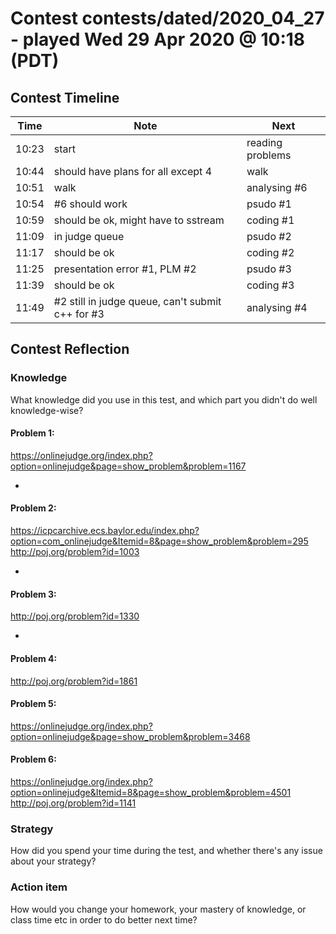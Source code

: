 # Contest contests/dated/2020_04_27 - played Wed 29 Apr 2020 @ 10:18 (PDT)

## Contest Timeline

| Time | Note | Next |
|----|----|----|
10:23 | start | reading problems
10:44 | should have plans for all except 4 | walk
10:51 | walk | analysing #6
10:54 | #6 should work | psudo #1
10:59 | should be ok, might have to sstream | coding #1
11:09 | in judge queue | psudo #2
11:17 | should be ok | coding #2
11:25 | presentation error #1, PLM #2 | psudo #3
11:39 | should be ok | coding #3
11:49 | #2 still in judge queue, can't submit c++ for #3 | analysing #4

## Contest Reflection

### Knowledge
What knowledge did you use in this test, and which part you didn't do well knowledge-wise?

#### Problem 1:
https://onlinejudge.org/index.php?option=onlinejudge&page=show_problem&problem=1167

-

#### Problem 2:
https://icpcarchive.ecs.baylor.edu/index.php?option=com_onlinejudge&Itemid=8&page=show_problem&problem=295
http://poj.org/problem?id=1003

-

#### Problem 3:
http://poj.org/problem?id=1330

-

#### Problem 4:
http://poj.org/problem?id=1861

#### Problem 5:
https://onlinejudge.org/index.php?option=onlinejudge&page=show_problem&problem=3468

#### Problem 6:
https://onlinejudge.org/index.php?option=onlinejudge&Itemid=8&page=show_problem&problem=4501
http://poj.org/problem?id=1141

### Strategy
How did you spend your time during the test, and whether there's any issue about your strategy?

### Action item
How would you change your homework, your mastery of knowledge, or class time etc in order to do better next time?
